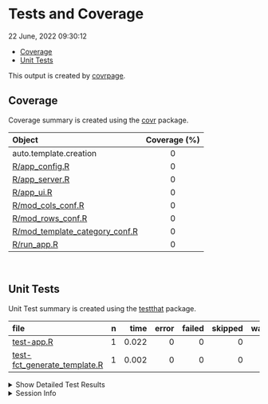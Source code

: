 Tests and Coverage
================
22 June, 2022 09:30:12

-   [Coverage](#coverage)
-   [Unit Tests](#unit-tests)

This output is created by
[covrpage](https://github.com/yonicd/covrpage).

## Coverage

Coverage summary is created using the
[covr](https://github.com/r-lib/covr) package.

| Object                                                              | Coverage (%) |
|:--------------------------------------------------------------------|:------------:|
| auto.template.creation                                              |      0       |
| [R/app_config.R](../R/app_config.R)                                 |      0       |
| [R/app_server.R](../R/app_server.R)                                 |      0       |
| [R/app_ui.R](../R/app_ui.R)                                         |      0       |
| [R/mod_cols_conf.R](../R/mod_cols_conf.R)                           |      0       |
| [R/mod_rows_conf.R](../R/mod_rows_conf.R)                           |      0       |
| [R/mod_template_category_conf.R](../R/mod_template_category_conf.R) |      0       |
| [R/run_app.R](../R/run_app.R)                                       |      0       |

<br>

## Unit Tests

Unit Test summary is created using the
[testthat](https://github.com/r-lib/testthat) package.

| file                                                                  |   n |  time | error | failed | skipped | warning |
|:----------------------------------------------------------------------|----:|------:|------:|-------:|--------:|--------:|
| [test-app.R](testthat/test-app.R)                                     |   1 | 0.022 |     0 |      0 |       0 |       0 |
| [test-fct_generate_template.R](testthat/test-fct_generate_template.R) |   1 | 0.002 |     0 |      0 |       0 |       0 |

<details closed>
<summary>
Show Detailed Test Results
</summary>

| file                                                                     | context               | test                 | status |   n |  time |
|:-------------------------------------------------------------------------|:----------------------|:---------------------|:-------|----:|------:|
| [test-app.R](testthat/test-app.R#L2)                                     | app                   | multiplication works | PASS   |   1 | 0.022 |
| [test-fct_generate_template.R](testthat/test-fct_generate_template.R#L2) | fct_generate_template | multiplication works | PASS   |   1 | 0.002 |

</details>
<details>
<summary>
Session Info
</summary>

| Field    | Value                        |
|:---------|:-----------------------------|
| Version  | R version 4.2.0 (2022-04-22) |
| Platform | x86_64-pc-linux-gnu (64-bit) |
| Running  | Arch Linux                   |
| Language | en_US                        |
| Timezone | Europe/Stockholm             |

| Package  | Version |
|:---------|:--------|
| testthat | 3.1.4   |
| covr     | 3.5.1   |
| covrpage | 0.1     |

</details>
<!--- Final Status : pass --->
